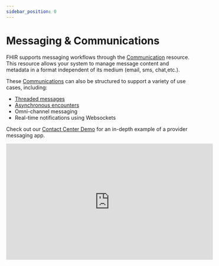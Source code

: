```yaml
---
sidebar_position: 0
---
```


# Messaging & Communications

FHIR supports messaging workflows through the [Communication](/docs/api/fhir/resources/communication)  resource. This resource allows your system to manage message content and metadata in a format independent of its medium (email, sms, chat,etc.).

These [Communications](/docs/api/fhir/resources/communication) can also be structured to support a variety of use cases, including:
 - [Threaded messages](/docs/communications/organizing-communications)
 - [Asynchronous encounters](/docs/communications/async-encounters)
 -  Omni-channel messaging
 -  Real-time notifications using Websockets


Check out our [Contact Center Demo](https://github.com/medplum/medplum-chat-demo) for an in-depth example of a provider messaging app.

<div style={{textAlign: 'center'}}>
  <iframe width="560" height="315" src="https://www.youtube.com/embed/ZrMKhl6-Co0?start=0" title="YouTube video player" frameborder="0" allow="accelerometer; autoplay; clipboard-write; encrypted-media; gyroscope; picture-in-picture" allowfullscreen/>
</div>

## Reference

- [Contact Center Demo](https://github.com/medplum/medplum-chat-demo)
- [Contact Center Video](https://youtu.be/ZrMKhl6-Co0) on Youtube
- [Communications Features and Fixes](https://github.com/medplum/medplum/pulls?q=is%3Apr+label%3Acommunications) on Github includes sample data.
